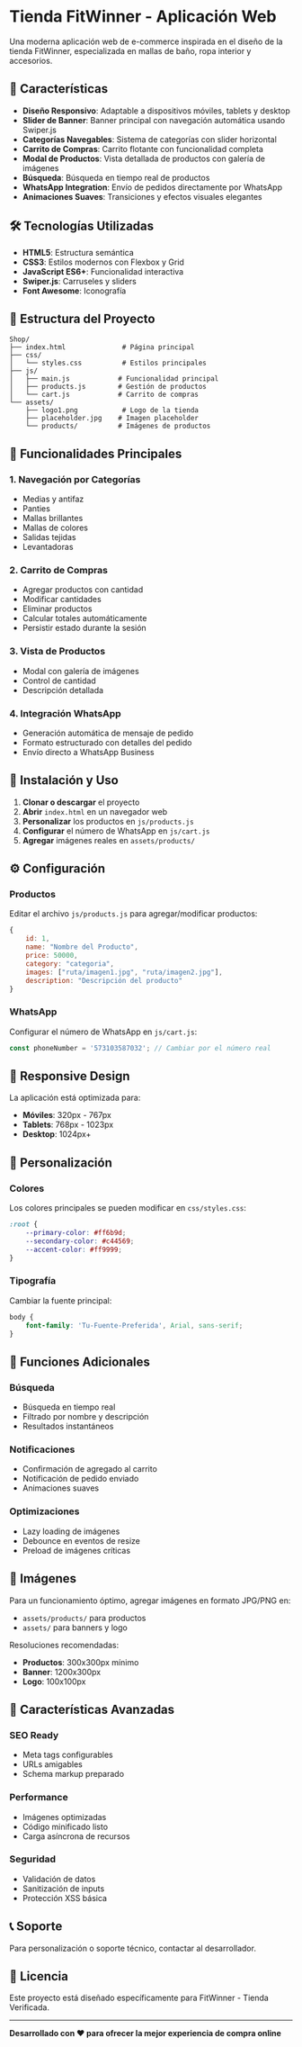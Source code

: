 # Tienda FitWinner - Aplicación Web

Una moderna aplicación web de e-commerce inspirada en el diseño de la tienda FitWinner, especializada en mallas de baño, ropa interior y accesorios.

## 🚀 Características

- **Diseño Responsivo**: Adaptable a dispositivos móviles, tablets y desktop
- **Slider de Banner**: Banner principal con navegación automática usando Swiper.js
- **Categorías Navegables**: Sistema de categorías con slider horizontal
- **Carrito de Compras**: Carrito flotante con funcionalidad completa
- **Modal de Productos**: Vista detallada de productos con galería de imágenes
- **Búsqueda**: Búsqueda en tiempo real de productos
- **WhatsApp Integration**: Envío de pedidos directamente por WhatsApp
- **Animaciones Suaves**: Transiciones y efectos visuales elegantes

## 🛠️ Tecnologías Utilizadas

- **HTML5**: Estructura semántica
- **CSS3**: Estilos modernos con Flexbox y Grid
- **JavaScript ES6+**: Funcionalidad interactiva
- **Swiper.js**: Carruseles y sliders
- **Font Awesome**: Iconografía

## 📁 Estructura del Proyecto

```
Shop/
├── index.html              # Página principal
├── css/
│   └── styles.css          # Estilos principales
├── js/
│   ├── main.js            # Funcionalidad principal
│   ├── products.js        # Gestión de productos
│   └── cart.js            # Carrito de compras
└── assets/
    ├── logo1.png           # Logo de la tienda
    ├── placeholder.jpg    # Imagen placeholder
    └── products/          # Imágenes de productos
```

## 🎯 Funcionalidades Principales

### 1. **Navegación por Categorías**
- Medias y antifaz
- Panties
- Mallas brillantes
- Mallas de colores
- Salidas tejidas
- Levantadoras

### 2. **Carrito de Compras**
- Agregar productos con cantidad
- Modificar cantidades
- Eliminar productos
- Calcular totales automáticamente
- Persistir estado durante la sesión

### 3. **Vista de Productos**
- Modal con galería de imágenes
- Control de cantidad
- Descripción detallada

### 4. **Integración WhatsApp**
- Generación automática de mensaje de pedido
- Formato estructurado con detalles del pedido
- Envío directo a WhatsApp Business

## 🚀 Instalación y Uso

1. **Clonar o descargar** el proyecto
2. **Abrir** `index.html` en un navegador web
3. **Personalizar** los productos en `js/products.js`
4. **Configurar** el número de WhatsApp en `js/cart.js`
5. **Agregar** imágenes reales en `assets/products/`

## ⚙️ Configuración

### Productos
Editar el archivo `js/products.js` para agregar/modificar productos:

```javascript
{
    id: 1,
    name: "Nombre del Producto",
    price: 50000,
    category: "categoria",
    images: ["ruta/imagen1.jpg", "ruta/imagen2.jpg"],
    description: "Descripción del producto"
}
```

### WhatsApp
Configurar el número de WhatsApp en `js/cart.js`:

```javascript
const phoneNumber = '573103587032'; // Cambiar por el número real
```

## 📱 Responsive Design

La aplicación está optimizada para:
- **Móviles**: 320px - 767px
- **Tablets**: 768px - 1023px
- **Desktop**: 1024px+

## 🎨 Personalización

### Colores
Los colores principales se pueden modificar en `css/styles.css`:

```css
:root {
    --primary-color: #ff6b9d;
    --secondary-color: #c44569;
    --accent-color: #ff9999;
}
```

### Tipografía
Cambiar la fuente principal:

```css
body {
    font-family: 'Tu-Fuente-Preferida', Arial, sans-serif;
}
```

## 🔧 Funciones Adicionales

### Búsqueda
- Búsqueda en tiempo real
- Filtrado por nombre y descripción
- Resultados instantáneos

### Notificaciones
- Confirmación de agregado al carrito
- Notificación de pedido enviado
- Animaciones suaves

### Optimizaciones
- Lazy loading de imágenes
- Debounce en eventos de resize
- Preload de imágenes críticas

## 📸 Imágenes

Para un funcionamiento óptimo, agregar imágenes en formato JPG/PNG en:
- `assets/products/` para productos
- `assets/` para banners y logo

Resoluciones recomendadas:
- **Productos**: 300x300px mínimo
- **Banner**: 1200x300px
- **Logo**: 100x100px

## 🌟 Características Avanzadas

### SEO Ready
- Meta tags configurables
- URLs amigables
- Schema markup preparado

### Performance
- Imágenes optimizadas
- Código minificado listo
- Carga asíncrona de recursos

### Seguridad
- Validación de datos
- Sanitización de inputs
- Protección XSS básica

## 📞 Soporte

Para personalización o soporte técnico, contactar al desarrollador.

## 📄 Licencia

Este proyecto está diseñado específicamente para FitWinner - Tienda Verificada.

---

**Desarrollado con ❤️ para ofrecer la mejor experiencia de compra online**
